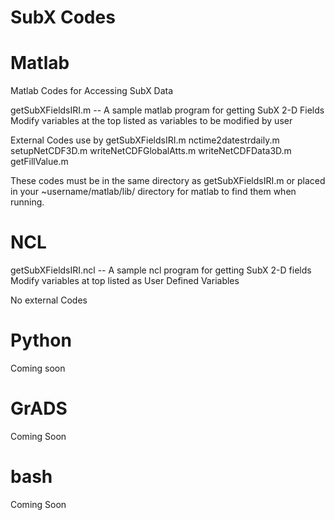 # SubX Codes


# Matlab


Matlab Codes for Accessing SubX Data

  getSubXFieldsIRI.m -- A sample matlab program for getting SubX 2-D Fields
    Modify variables at the top listed as variables to be modified by user

  External Codes use by getSubXFieldsIRI.m
  nctime2datestrdaily.m   
  setupNetCDF3D.m
  writeNetCDFGlobalAtts.m
  writeNetCDFData3D.m
  getFillValue.m

  These codes must be in the same directory as getSubXFieldsIRI.m or placed in your ~username/matlab/lib/ directory for matlab to find them when running. 
  
  
  # NCL

  getSubXFieldsIRI.ncl -- A sample ncl program for getting SubX 2-D fields
  Modify variables at top listed as User Defined Variables

  No external Codes
  
  
  # Python
  
  Coming soon
  
  # GrADS
  
  Coming Soon
  
  # bash
  
  Coming Soon
